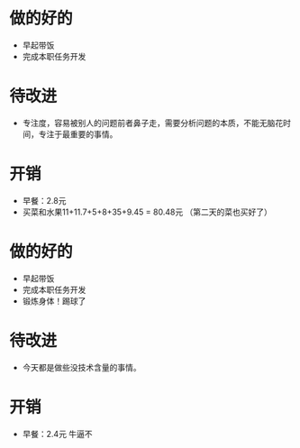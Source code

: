 # 做的好的
* 早起带饭
* 完成本职任务开发

# 待改进
* 专注度，容易被别人的问题前者鼻子走，需要分析问题的本质，不能无脑花时间，专注于最重要的事情。


# 开销
* 早餐：2.8元 
* 买菜和水果11+11.7+5+8+35+9.45 = 80.48元 （第二天的菜也买好了）

# 做的好的
* 早起带饭
* 完成本职任务开发
* 锻炼身体！踢球了

# 待改进
* 今天都是做些没技术含量的事情。


# 开销
* 早餐：2.4元 牛逼不